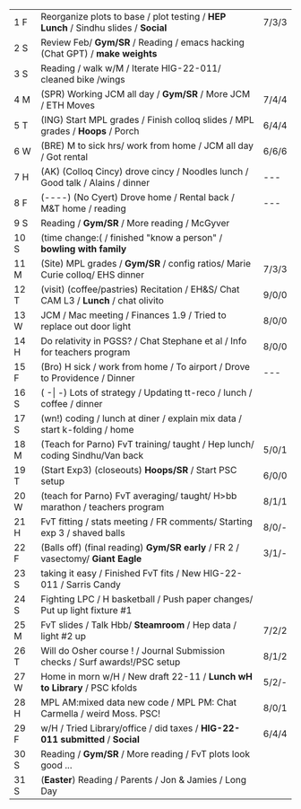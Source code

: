 |      |                                                                                      |       |
| ---- | ------------------------------------------------------------------------------------ | ----- |
| 1  F | Reorganize plots to base / plot testing / **HEP Lunch** / Sindhu slides / **Social** | 7/3/3 |
| 2  S | Review Feb/ **Gym/SR** / Reading / emacs hacking (Chat GPT) / **make weights**       |       |
| 3  S | Reading / walk w/M / Iterate HIG-22-011/ cleaned bike /wings                         |       |
| 4  M | (SPR) Working JCM all day / **Gym/SR** / More JCM / ETH Moves                        | 7/4/4 |
| 5  T | (ING) Start MPL grades / Finish colloq slides / MPL grades / **Hoops** / Porch       | 6/4/4 |
| 6  W | (BRE) M to sick hrs/ work from home / JCM all day / Got rental                       | 6/6/6 |
| 7  H | (AK) (Colloq Cincy) drove cincy / Noodles lunch / Good talk / Alains / dinner        | ---   |
| 8  F | (----) (No Cyert) Drove home / Rental back / M&T home / reading                      | ---   |
| 9  S | Reading / **Gym/SR** / More reading / McGyver                                        |       |
| 10 S | (time change:( / finished "know a person" / **bowling with family**                  |       |
| 11 M | (Site) MPL grades / **Gym/SR** / config ratios/ Marie Curie colloq/ EHS dinner       | 7/3/3 |
| 12 T | (visit) (coffee/pastries) Recitation / EH&S/ Chat CAM L3 / **Lunch** / chat olivito  | 9/0/0 |
| 13 W | JCM / Mac meeting / Finances 1.9 / Tried to replace out door light                   | 8/0/0 |
| 14 H | Do relativity in PGSS? / Chat Stephane et al / Info for teachers program             | 8/0/0 |
| 15 F | (Bro) H sick / work from home / To airport / Drove to Providence / Dinner            | ---   |
| 16 S | ( -\| -) Lots of strategy / Updating tt-reco / lunch / coffee / dinner               |       |
| 17 S | (wn!) coding / lunch at diner / explain mix data / start k-folding / home            |       |
| 18 M | (Teach for Parno) FvT training/ taught / Hep lunch/ coding Sindhu/Van back           | 5/0/1 |
| 19 T | (Start Exp3) (closeouts) **Hoops/SR** / Start PSC setup                              | 6/0/0 |
| 20 W | (teach for Parno) FvT averaging/ taught/ H>bb marathon / teachers program            | 8/1/1 |
| 21 H | FvT fitting / stats meeting / FR comments/ Starting exp 3 / shaved balls             | 8/0/- |
| 22 F | (Balls off) (final reading) **Gym/SR early** / FR 2 / vasectomy/ **Giant Eagle**     | 3/1/- |
| 23 S | taking it easy / Finished FvT fits / New HIG-22-011 / Sarris Candy                   |       |
| 24 S | Fighting LPC / H basketball / Push paper changes/ Put up light fixture #1            |       |
| 25 M | FvT slides / Talk Hbb/ **Steamroom** / Hep data / light #2 up                        | 7/2/2 |
| 26 T | Will do Osher course ! / Journal Submission checks / Surf awards!/PSC setup          | 8/1/2 |
| 27 W | Home in morn w/H / New draft 22-11 / **Lunch wH to Library** / PSC kfolds            | 5/2/- |
| 28 H | MPL AM:mixed data new code / MPL PM: Chat Carmella / weird Moss. PSC!                | 8/0/1 |
| 29 F | w/H / Tried Library/office / did taxes / **HIG-22-011 submitted** / **Social**       | 6/4/4 |
| 30 S | Reading / **Gym/SR** / More reading / FvT plots look good ...                        |       |
| 31 S | (**Easter**) Reading / Parents / Jon & Jamies / Long Day                             |       |
